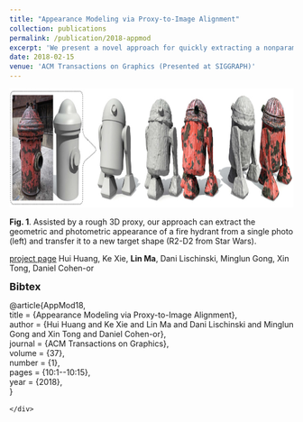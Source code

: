 ```yaml
---
title: "Appearance Modeling via Proxy-to-Image Alignment"
collection: publications
permalink: /publication/2018-appmod
excerpt: 'We present a novel approach for quickly extracting a nonparametric appearance model from a single photograph of a reference object, allowing users to easily enrich detail-less 3D shapes with realistic geometric detail and surface texture.'
date: 2018-02-15
venue: 'ACM Transactions on Graphics (Presented at SIGGRAPH)'
---
```


<p style="text-align:center;">
<strong><img src="/images/20171026173824_976.jpeg" width="900" height="211" alt=""><br>
</strong> 
</p>
<div style="text-align:left;">
<strong><strong>Fig. 1</strong><span style="font-weight:normal;">. Assisted by a rough 3D proxy, our approach can extract the geometric and photometric appearance of a fire hydrant from a single photo (left) and&nbsp;</span><span style="font-weight:normal;">transfer it to a new target shape (R2-D2 from Star Wars).</span></strong> 
</div>

[project page](http://vcc.szu.edu.cn/research/2018/AppMod.html)
Hui Huang, Ke Xie, **Lin Ma**, Dani Lischinski, Minglun Gong, Xin Tong, Daniel Cohen-or

<b><strong><span style="font-size:18px;">Bibtex</span></strong></b> 
</p>
<p style="text-align:justify;">
@article{AppMod18,<br>
title = {Appearance Modeling via Proxy-to-Image Alignment},<br>
author = {Hui Huang and Ke Xie and Lin Ma and Dani Lischinski and Minglun Gong and Xin Tong and Daniel Cohen-or},<br>
journal = {ACM Transactions on Graphics},<br>
volume = {37},<br>
number = {1},<br>
pages = {10:1--10:15},&nbsp;&nbsp;<br>
year = {2018},<br>
}
</p>
         
        
    </div>
</div>